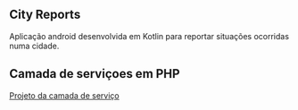 ## City Reports
Aplicação android desenvolvida em Kotlin para reportar situações ocorridas numa cidade.

## Camada de serviçoes em PHP
  [Projeto da camada de serviço](https://github.com/iampedrovieira/SLIM_WS)
